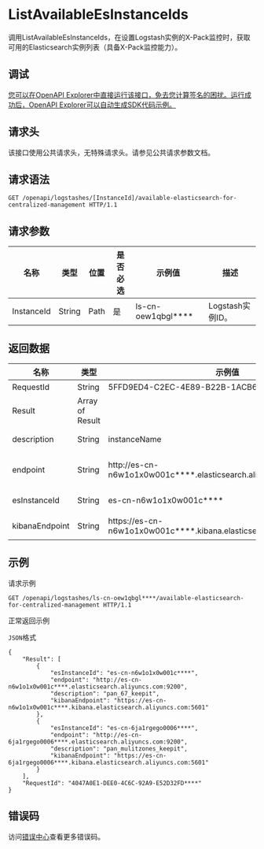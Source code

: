 # ListAvailableEsInstanceIds

调用ListAvailableEsInstanceIds，在设置Logstash实例的X-Pack监控时，获取可用的Elasticsearch实例列表（具备X-Pack监控能力）。

## 调试

[您可以在OpenAPI Explorer中直接运行该接口，免去您计算签名的困扰。运行成功后，OpenAPI Explorer可以自动生成SDK代码示例。](https://api.aliyun.com/#product=elasticsearch&api=ListAvailableEsInstanceIds&type=ROA&version=2017-06-13)

## 请求头

该接口使用公共请求头，无特殊请求头。请参见公共请求参数文档。

## 请求语法

```
GET /openapi/logstashes/[InstanceId]/available-elasticsearch-for-centralized-management HTTP/1.1
```

## 请求参数

|名称|类型|位置|是否必选|示例值|描述|
|--|--|--|----|---|--|
|InstanceId|String|Path|是|ls-cn-oew1qbgl\*\*\*\*|Logstash实例ID。 |

## 返回数据

|名称|类型|示例值|描述|
|--|--|---|--|
|RequestId|String|5FFD9ED4-C2EC-4E89-B22B-1ACB6FE1\*\*\*\*|请求ID。 |
|Result|Array of Result| |返回结果。 |
|description|String|instanceName|Elasticsearch实例名称。 |
|endpoint|String|http://es-cn-n6w1o1x0w001c\*\*\*\*.elasticsearch.aliyuncs.com:9200|Elasticsearch实例的公网访问地址。 |
|esInstanceId|String|es-cn-n6w1o1x0w001c\*\*\*\*|Elasticsearch实例ID。 |
|kibanaEndpoint|String|https://es-cn-n6w1o1x0w001c\*\*\*\*.kibana.elasticsearch.aliyuncs.com:5601|Kibana的公网访问地址。 |

## 示例

请求示例

```
GET /openapi/logstashes/ls-cn-oew1qbgl****/available-elasticsearch-for-centralized-management HTTP/1.1
```

正常返回示例

`JSON`格式

```
{
	"Result": [
		{
			"esInstanceId": "es-cn-n6w1o1x0w001c****",
			"endpoint": "http://es-cn-n6w1o1x0w001c****.elasticsearch.aliyuncs.com:9200",
			"description": "pan_67_keepit",
			"kibanaEndpoint": "https://es-cn-n6w1o1x0w001c****.kibana.elasticsearch.aliyuncs.com:5601"
		},
		{
			"esInstanceId": "es-cn-6ja1rgego0006****",
			"endpoint": "http://es-cn-6ja1rgego0006****.elasticsearch.aliyuncs.com:9200",
			"description": "pan_mulitzones_keepit",
			"kibanaEndpoint": "https://es-cn-6ja1rgego0006****.kibana.elasticsearch.aliyuncs.com:5601"
		}
	],
	"RequestId": "4047A0E1-DEE0-4C6C-92A9-E52D32FD****"
}
```

## 错误码

访问[错误中心](https://error-center.aliyun.com/status/product/elasticsearch)查看更多错误码。

